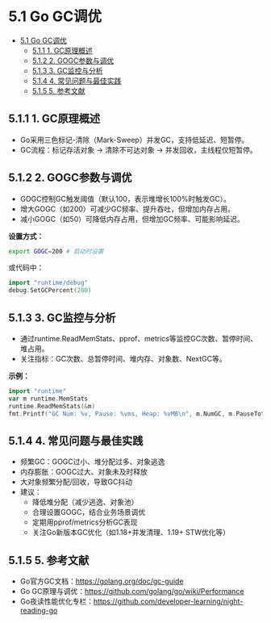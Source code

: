 # 5.1 Go GC调优

<!-- TOC START -->
- [5.1 Go GC调优](#51-go-gc调优)
  - [5.1.1 1. GC原理概述](#511-1-gc原理概述)
  - [5.1.2 2. GOGC参数与调优](#512-2-gogc参数与调优)
  - [5.1.3 3. GC监控与分析](#513-3-gc监控与分析)
  - [5.1.4 4. 常见问题与最佳实践](#514-4-常见问题与最佳实践)
  - [5.1.5 5. 参考文献](#515-5-参考文献)
<!-- TOC END -->

## 5.1.1 1. GC原理概述

- Go采用三色标记-清除（Mark-Sweep）并发GC，支持低延迟、短暂停。
- GC流程：标记存活对象 → 清除不可达对象 → 并发回收，主线程仅短暂停。

## 5.1.2 2. GOGC参数与调优

- GOGC控制GC触发阈值（默认100，表示堆增长100%时触发GC）。
- 增大GOGC（如200）可减少GC频率、提升吞吐，但增加内存占用。
- 减小GOGC（如50）可降低内存占用，但增加GC频率、可能影响延迟。

**设置方式：**

```sh
export GOGC=200 # 启动时设置
```

或代码中：

```go
import "runtime/debug"
debug.SetGCPercent(200)
```

## 5.1.3 3. GC监控与分析

- 通过runtime.ReadMemStats、pprof、metrics等监控GC次数、暂停时间、堆占用。
- 关注指标：GC次数、总暂停时间、堆内存、对象数、NextGC等。

**示例：**

```go
import "runtime"
var m runtime.MemStats
runtime.ReadMemStats(&m)
fmt.Printf("GC Num: %v, Pause: %vms, Heap: %vMB\n", m.NumGC, m.PauseTotalNs/1e6, m.HeapAlloc/1024/1024)
```

## 5.1.4 4. 常见问题与最佳实践

- 频繁GC：GOGC过小、堆分配过多、对象逃逸
- 内存膨胀：GOGC过大、对象未及时释放
- 大对象频繁分配/回收，导致GC抖动
- 建议：
  - 降低堆分配（减少逃逸、对象池）
  - 合理设置GOGC，结合业务场景调优
  - 定期用pprof/metrics分析GC表现
  - 关注Go新版本GC优化（如1.18+并发清理、1.19+ STW优化等）

## 5.1.5 5. 参考文献

- Go官方GC文档：<https://golang.org/doc/gc-guide>
- Go GC原理与调优：<https://github.com/golang/go/wiki/Performance>
- Go夜读性能优化专栏：<https://github.com/developer-learning/night-reading-go>
